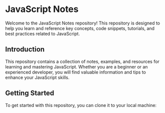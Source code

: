 # JavaScript Notes

Welcome to the JavaScript Notes repository! This repository is designed to help you learn and reference key concepts, code snippets, tutorials, and best practices related to JavaScript.


## Introduction

This repository contains a collection of notes, examples, and resources for learning and mastering JavaScript. Whether you are a beginner or an experienced developer, you will find valuable information and tips to enhance your JavaScript skills.

## Getting Started

To get started with this repository, you can clone it to your local machine:

```bash
